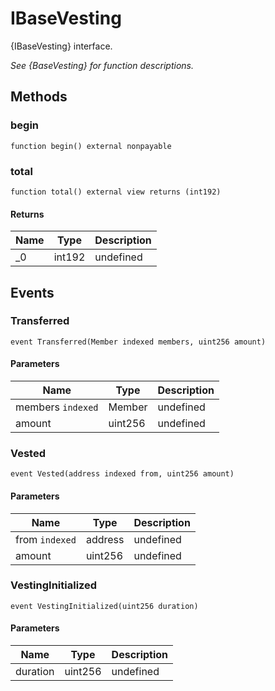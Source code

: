# IBaseVesting





{IBaseVesting} interface.

*See {BaseVesting} for function descriptions.*

## Methods

### begin

```solidity
function begin() external nonpayable
```






### total

```solidity
function total() external view returns (int192)
```






#### Returns

| Name | Type | Description |
|---|---|---|
| _0 | int192 | undefined



## Events

### Transferred

```solidity
event Transferred(Member indexed members, uint256 amount)
```





#### Parameters

| Name | Type | Description |
|---|---|---|
| members `indexed` | Member | undefined |
| amount  | uint256 | undefined |

### Vested

```solidity
event Vested(address indexed from, uint256 amount)
```





#### Parameters

| Name | Type | Description |
|---|---|---|
| from `indexed` | address | undefined |
| amount  | uint256 | undefined |

### VestingInitialized

```solidity
event VestingInitialized(uint256 duration)
```





#### Parameters

| Name | Type | Description |
|---|---|---|
| duration  | uint256 | undefined |



